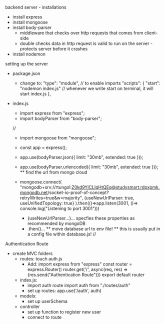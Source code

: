 backend server - installations
- install express
- install mongoose
- install body-parser
    - middleware that checks over http requests that comes from client-side
    - double checks data in http request is valid to run on the server - protects server before it crashes
- install nodemon

setting up the server
- package.json
    - change to: 
        "type": "module", // to enable imports
        "scripts": {
        "start": "nodemon index.js" // whenever we write start on terminal, it will start index.js
        },
- index.js
    - import express from "express";
    - import bodyParser from "body-parser";

    //
    - import mongoose from "mongoose";

    - const app = express();
    - app.use(bodyParser.json({ limit: "30mb", extended: true }));
    - app.use(bodyParser.urlencoded({ limit: "30mb", extended: true }));
    ** find the url from mongo cloud
    - mongoose.connect(
  "mongodb+srv://rtungol:Z0kd9YlCLIqHtQEq@studysmart.rdpxpmk.mongodb.net/socket-io-proof-of-concept?retryWrites=true&w=majority", {useNewUrlParser: true, useUnifiedTopology: true}
).then(()=>app.listen(3001, ()=> console.log("Listening to port 3001")))
        - {useNewUrlParser...}... specfies these properties as recommended by mongoDB
        - .then()...
    ** move database url to env file! 
    ** this is usually put in a config file within database.js! 
    //

Authentication Route
- create MVC folders
    - routes: touch auth.js
        - Add: 
            import express from "express"
            const router = express.Router()
            router.get('/', async(req, res) => {res.send("Authentication Route")})
            export default router
    - index.js: 
        - import auth route
            import auth from "./routes/auth"
        - set up routes:
            app.use('/auth', auth)
    - models: 
        - set up userSchema
    - controller
        - set up function to register new user
        - connect to route
